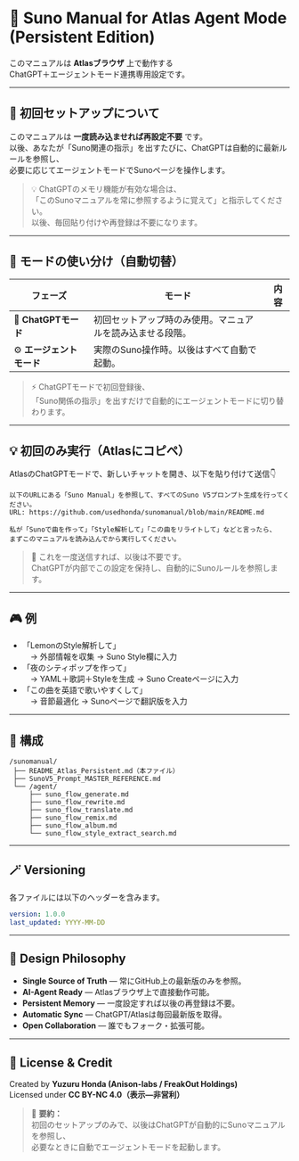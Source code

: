 # 🚀 Suno Manual for Atlas Agent Mode (Persistent Edition)

このマニュアルは **Atlasブラウザ** 上で動作する  
ChatGPT＋エージェントモード連携専用設定です。

---

## 🧠 初回セットアップについて

このマニュアルは **一度読み込ませれば再設定不要** です。  
以後、あなたが「Suno関連の指示」を出すたびに、ChatGPTは自動的に最新ルールを参照し、  
必要に応じてエージェントモードでSunoページを操作します。

> 💡 ChatGPTのメモリ機能が有効な場合は、  
> 「このSunoマニュアルを常に参照するように覚えて」と指示してください。  
> 以後、毎回貼り付けや再登録は不要になります。

---

## 🧭 モードの使い分け（自動切替）

| フェーズ | モード | 内容 |
|-----------|--------|------|
| 💬 **ChatGPTモード** | 初回セットアップ時のみ使用。マニュアルを読み込ませる段階。 |
| ⚙️ **エージェントモード** | 実際のSuno操作時。以後はすべて自動で起動。 |

> ⚡ ChatGPTモードで初回登録後、  
> 「Suno関係の指示」を出すだけで自動的にエージェントモードに切り替わります。

---

## 💡 初回のみ実行（Atlasにコピペ）

AtlasのChatGPTモードで、新しいチャットを開き、以下を貼り付けて送信👇

~~~text
以下のURLにある「Suno Manual」を参照して、すべてのSuno V5プロンプト生成を行ってください。  
URL: https://github.com/usedhonda/sunomanual/blob/main/README.md  

私が「Sunoで曲を作って」「Style解析して」「この曲をリライトして」などと言ったら、  
まずこのマニュアルを読み込んでから実行してください。
~~~

> 🧭 これを一度送信すれば、以後は不要です。  
> ChatGPTが内部でこの設定を保持し、自動的にSunoルールを参照します。

---

## 🎮 例

- 「LemonのStyle解析して」  
　→ 外部情報を収集 → Suno Style欄に入力  
- 「夜のシティポップを作って」  
　→ YAML＋歌詞＋Styleを生成 → Suno Createページに入力  
- 「この曲を英語で歌いやすくして」  
　→ 音節最適化 → Sunoページで翻訳版を入力  

---

## 📁 構成

```
/sunomanual/
 ├── README_Atlas_Persistent.md（本ファイル）
 ├── SunoV5_Prompt_MASTER_REFERENCE.md
 └── /agent/
     ├── suno_flow_generate.md
     ├── suno_flow_rewrite.md
     ├── suno_flow_translate.md
     ├── suno_flow_remix.md
     ├── suno_flow_album.md
     └── suno_flow_style_extract_search.md
```

---

## 🪄 Versioning

各ファイルには以下のヘッダーを含みます。

```yaml
version: 1.0.0
last_updated: YYYY-MM-DD
```

---

## 🧠 Design Philosophy

- **Single Source of Truth** — 常にGitHub上の最新版のみを参照。  
- **AI-Agent Ready** — Atlasブラウザ上で直接動作可能。  
- **Persistent Memory** — 一度設定すれば以後の再登録は不要。  
- **Automatic Sync** — ChatGPT/Atlasは毎回最新版を取得。  
- **Open Collaboration** — 誰でもフォーク・拡張可能。

---

## 📜 License & Credit

Created by **Yuzuru Honda (Anison-labs / FreakOut Holdings)**  
Licensed under **CC BY-NC 4.0（表示—非営利）**

> 🧭 **要約：**  
> 初回のセットアップのみで、以後はChatGPTが自動的にSunoマニュアルを参照し、  
> 必要なときに自動でエージェントモードを起動します。
